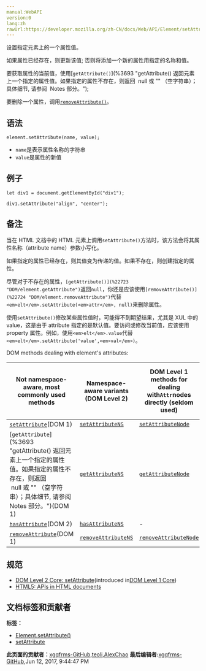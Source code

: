 ```yaml
---
manual:WebAPI
version:0
lang:zh
rawUrl:https://developer.mozilla.org/zh-CN/docs/Web/API/Element/setAttribute
---
```







设置指定元素上的一个属性值。



如果属性已经存在，则更新该值; 否则将添加一个新的属性用指定的名称和值。



要获取属性的当前值，使用[`getAttribute()`](%3693 "getAttribute() 返回元素上一个指定的属性值。如果指定的属性不存在，则返回  null 或 "" （空字符串）；具体细节, 请参阅  Notes 部分。");



要删除一个属性，调用[`removeAttribute()`](%3710 "removeAttribute() 从指定的元素中删除一个属性。")。


## 语法<a name="Syntax"></a>

```
element.setAttribute(name, value);

```

* `name`是表示属性名称的字符串
* `value`是属性的新值

## 例子<a name="Example"></a>

```
let div1 = document.getElementById("div1"); 

div1.setAttribute("align", "center");
```

## 备注<a name="Notes"></a>


当在 HTML 文档中的 HTML 元素上调用`setAttribute()`方法时，该方法会将其属性名称（attribute name）参数小写化。



如果指定的属性已经存在，则其值变为传递的值。如果不存在，则创建指定的属性。



尽管对于不存在的属性，`[getAttribute()](%22723 "DOM/element.getAttribute")`返回`null`，你还是应该使用`[removeAttribute()](%22724 "DOM/element.removeAttribute")`代替`<em>elt</em>.setAttribute(<em>attr</em>, null)`来删除属性。



使用`setAttribute()`修改某些属性值时，可能得不到期望结果，尤其是 XUL 中的 value，这是由于 attribute 指定的是默认值。要访问或修改当前值，应该使用 property 属性。例如，使用`<em>elt</em>.value`代替`<em>elt</em>.setAttribute('value',<em>val</em>)`。



DOM methods dealing with element&#39;s attributes:

Not namespace-aware, most commonly used methods | Namespace-aware variants (DOM Level 2) | DOM Level 1 methods for dealing with`Attr`nodes directly (seldom used) | DOM Level 2 namespace-aware methods for dealing with`Attr`nodes directly (seldom used) 
 ---  |  ---  |  ---  |  ---  | 
[`setAttribute`](%3707 "设置指定元素上的一个属性值。")(DOM 1) | [`setAttributeNS`](%3708 "setAttributeNS 添加一个新属性或更改具有给定命名空间和名称的一个属性的值。") | [`setAttributeNode`](%10260 "setAttributeNode() 为指定的 Element 添加属性节点.") | [`setAttributeNodeNS`](%10262 "setAttributeNodeNS 可以给一个元素添加一个新的命名空间的属性节点.") 
[`getAttribute`](%3693 "getAttribute() 返回元素上一个指定的属性值。如果指定的属性不存在，则返回  null 或 "" （空字符串）；具体细节, 请参阅  Notes 部分。")(DOM 1) | [`getAttributeNS`](%3709 "此页面仍未被本地化, 期待您的翻译!") | [`getAttributeNode`](%3694 "返回指定元素的指定属性， 返回值是 Attr 节点类型") | [`getAttributeNodeNS`](%10220 "此页面仍未被本地化, 期待您的翻译!") 
[`hasAttribute`](%10227 "hasAttribute 返回一个布尔值，指示该元素是否包含有指定的属性（attribute）。")(DOM 2) | [`hasAttributeNS`](%10229 "hasAttributeNS 返回一个布尔值，指示该元素是否包含有指定的属性（attribute）。") | - | - 
[`removeAttribute`](%3710 "removeAttribute() 从指定的元素中删除一个属性。")(DOM 1) | [`removeAttributeNS`](%10247 "此页面仍未被本地化, 期待您的翻译!") | [`removeAttributeNode`](%10249 "removeAttributeNode 从当前的 element(元素节点) 删除指定的属性") | - 



## 规范<a name="Specification"></a>

* [DOM Level 2 Core: setAttribute](%22725 "")(introduced in[DOM Level 1 Core](%22726 ""))
* [HTML5: APIs in HTML documents](%22727 "http://www.whatwg.org/specs/web-apps/current-work/#apis-in-html-documents")



## 文档标签和贡献者
**标签：**
* [Element.setAttribute()](%22728 "")
* [setAttribute](%22729 "")

**此页面的贡献者：**[xgqfrms-GitHub](%57 ""),[teoli](%160 ""),[AlexChao](%3728 "")
**最后编辑者:**[xgqfrms-GitHub](%57 ""),<time>Jun 12, 2017, 9:44:47 PM</time>


